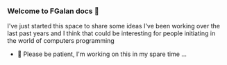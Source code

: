### Welcome to FGalan docs 👋

I've just started this space to share some ideas I've been working over the last past years and I think that could be interesting for people initiating in the world of computers programming

- 🤔 Please be patient, I'm working on this in my spare time ...

<!--
**fgalanjmz/fgalanjmz** is a ✨ _special_ ✨ repository because its `README.md` (this file) appears on your GitHub profile.

Here are some ideas to get you started:

- 🔭 I’m currently working on ...
- 🌱 I’m currently learning to combine R, Python and SQL
- 👯 I’m looking to collaborate on ...
- 🤔 I’m looking for help with ...
- 💬 Ask me about ...
- 📫 How to reach me: ...
- 😄 Pronouns: ...
- ⚡ Fun fact: ...
-->

